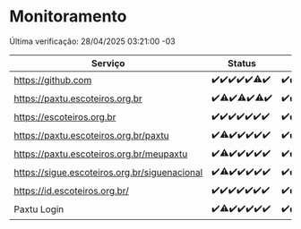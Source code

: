 # Monitoramento

Última verificação: 28/04/2025 03:21:00 -03

|Serviço|Status|Últimas 24h|
|---|---|---|
|https://github.com|<span title="2025-04-21: OK=23">✔️</span><span title="2025-04-22: OK=23">✔️</span><span title="2025-04-23: OK=23">✔️</span><span title="2025-04-24: OK=23">✔️</span><span title="2025-04-25: OK=23">✔️</span><span title="2025-04-26: OK=22, Falhas=1">⚠️</span><span title="2025-04-27: OK=6">✔️</span>|<span title="27/04/2025 04:08:00 -03 : 200">✔️</span><span title="27/04/2025 05:10:00 -03 : 200">✔️</span><span title="27/04/2025 06:08:00 -03 : 200">✔️</span><span title="27/04/2025 07:08:00 -03 : 200">✔️</span><span title="27/04/2025 08:06:00 -03 : 200">✔️</span><span title="27/04/2025 09:15:00 -03 : 200">✔️</span><span title="27/04/2025 10:16:00 -03 : 200">✔️</span><span title="27/04/2025 11:07:00 -03 : 200">✔️</span><span title="27/04/2025 12:08:00 -03 : 200">✔️</span><span title="27/04/2025 13:09:00 -03 : 200">✔️</span><span title="27/04/2025 14:08:00 -03 : 200">✔️</span><span title="27/04/2025 15:11:00 -03 : 200">✔️</span><span title="27/04/2025 16:08:00 -03 : 200">✔️</span><span title="27/04/2025 17:09:00 -03 : 200">✔️</span><span title="27/04/2025 18:07:00 -03 : 200">✔️</span><span title="27/04/2025 19:08:00 -03 : 200">✔️</span><span title="27/04/2025 20:08:00 -03 : 200">✔️</span><span title="27/04/2025 21:47:00 -03 : 200">✔️</span><span title="27/04/2025 23:27:00 -03 : 200">✔️</span><span title="28/04/2025 00:34:00 -03 : 200">✔️</span><span title="28/04/2025 01:12:00 -03 : 200">✔️</span><span title="28/04/2025 02:13:00 -03 : 200">✔️</span><span title="28/04/2025 03:21:00 -03 : 200">✔️</span>|
|https://paxtu.escoteiros.org.br|<span title="2025-04-21: OK=23">✔️</span><span title="2025-04-22: OK=22, Falhas=1">⚠️</span><span title="2025-04-23: OK=23">✔️</span><span title="2025-04-24: OK=22, Falhas=1">⚠️</span><span title="2025-04-25: OK=23">✔️</span><span title="2025-04-26: OK=22, Falhas=1">⚠️</span><span title="2025-04-27: OK=6">✔️</span>|<span title="27/04/2025 04:08:00 -03 : 200">✔️</span><span title="27/04/2025 05:10:00 -03 : 200">✔️</span><span title="27/04/2025 06:08:00 -03 : 200">✔️</span><span title="27/04/2025 07:08:00 -03 : 200">✔️</span><span title="27/04/2025 08:06:00 -03 : 200">✔️</span><span title="27/04/2025 09:15:00 -03 : 200">✔️</span><span title="27/04/2025 10:16:00 -03 : 200">✔️</span><span title="27/04/2025 11:07:00 -03 : 200">✔️</span><span title="27/04/2025 12:08:00 -03 : 200">✔️</span><span title="27/04/2025 13:09:00 -03 : 200">✔️</span><span title="27/04/2025 14:08:00 -03 : 200">✔️</span><span title="27/04/2025 15:11:00 -03 : 200">✔️</span><span title="27/04/2025 16:08:00 -03 : 200">✔️</span><span title="27/04/2025 17:09:00 -03 : 200">✔️</span><span title="27/04/2025 18:07:00 -03 : 200">✔️</span><span title="27/04/2025 19:08:00 -03 : 200">✔️</span><span title="27/04/2025 20:08:00 -03 : 200">✔️</span><span title="27/04/2025 21:47:00 -03 : 200">✔️</span><span title="27/04/2025 23:27:00 -03 : 200">✔️</span><span title="28/04/2025 00:34:00 -03 : 200">✔️</span><span title="28/04/2025 01:12:00 -03 : 200">✔️</span><span title="28/04/2025 02:13:00 -03 : 200">✔️</span><span title="28/04/2025 03:21:00 -03 : 200">✔️</span>|
|https://escoteiros.org.br|<span title="2025-04-21: OK=23">✔️</span><span title="2025-04-22: OK=23">✔️</span><span title="2025-04-23: OK=23">✔️</span><span title="2025-04-24: OK=23">✔️</span><span title="2025-04-25: OK=23">✔️</span><span title="2025-04-26: OK=23">✔️</span><span title="2025-04-27: OK=6">✔️</span>|<span title="27/04/2025 04:08:00 -03 : 200">✔️</span><span title="27/04/2025 05:10:00 -03 : 200">✔️</span><span title="27/04/2025 06:08:00 -03 : 200">✔️</span><span title="27/04/2025 07:08:00 -03 : 200">✔️</span><span title="27/04/2025 08:06:00 -03 : 200">✔️</span><span title="27/04/2025 09:15:00 -03 : 200">✔️</span><span title="27/04/2025 10:16:00 -03 : 200">✔️</span><span title="27/04/2025 11:07:00 -03 : 200">✔️</span><span title="27/04/2025 12:08:00 -03 : 200">✔️</span><span title="27/04/2025 13:09:00 -03 : 200">✔️</span><span title="27/04/2025 14:08:00 -03 : 200">✔️</span><span title="27/04/2025 15:11:00 -03 : 200">✔️</span><span title="27/04/2025 16:08:00 -03 : 200">✔️</span><span title="27/04/2025 17:09:00 -03 : 200">✔️</span><span title="27/04/2025 18:07:00 -03 : 200">✔️</span><span title="27/04/2025 19:08:00 -03 : 200">✔️</span><span title="27/04/2025 20:08:00 -03 : 200">✔️</span><span title="27/04/2025 21:47:00 -03 : 200">✔️</span><span title="27/04/2025 23:27:00 -03 : 200">✔️</span><span title="28/04/2025 00:34:00 -03 : 200">✔️</span><span title="28/04/2025 01:12:00 -03 : 200">✔️</span><span title="28/04/2025 02:13:00 -03 : 200">✔️</span><span title="28/04/2025 03:21:00 -03 : 200">✔️</span>|
|https://paxtu.escoteiros.org.br/paxtu|<span title="2025-04-21: OK=23">✔️</span><span title="2025-04-22: OK=21, Falhas=2">⚠️</span><span title="2025-04-23: OK=23">✔️</span><span title="2025-04-24: OK=23">✔️</span><span title="2025-04-25: OK=23">✔️</span><span title="2025-04-26: OK=23">✔️</span><span title="2025-04-27: OK=6">✔️</span>|<span title="27/04/2025 04:08:00 -03 : 200">✔️</span><span title="27/04/2025 05:10:00 -03 : 200">✔️</span><span title="27/04/2025 06:08:00 -03 : 200">✔️</span><span title="27/04/2025 07:08:00 -03 : 200">✔️</span><span title="27/04/2025 08:06:00 -03 : 200">✔️</span><span title="27/04/2025 09:15:00 -03 : 200">✔️</span><span title="27/04/2025 10:16:00 -03 : 200">✔️</span><span title="27/04/2025 11:07:00 -03 : 200">✔️</span><span title="27/04/2025 12:08:00 -03 : 200">✔️</span><span title="27/04/2025 13:09:00 -03 : 200">✔️</span><span title="27/04/2025 14:08:00 -03 : 200">✔️</span><span title="27/04/2025 15:11:00 -03 : 200">✔️</span><span title="27/04/2025 16:08:00 -03 : 200">✔️</span><span title="27/04/2025 17:09:00 -03 : 200">✔️</span><span title="27/04/2025 18:07:00 -03 : 200">✔️</span><span title="27/04/2025 19:08:00 -03 : 200">✔️</span><span title="27/04/2025 20:08:00 -03 : 200">✔️</span><span title="27/04/2025 21:47:00 -03 : 200">✔️</span><span title="27/04/2025 23:27:00 -03 : 200">✔️</span><span title="28/04/2025 00:34:00 -03 : 200">✔️</span><span title="28/04/2025 01:12:00 -03 : 200">✔️</span><span title="28/04/2025 02:13:00 -03 : 200">✔️</span><span title="28/04/2025 03:21:00 -03 : 200">✔️</span>|
|https://paxtu.escoteiros.org.br/meupaxtu|<span title="2025-04-21: OK=23">✔️</span><span title="2025-04-22: OK=22, Falhas=1">⚠️</span><span title="2025-04-23: OK=23">✔️</span><span title="2025-04-24: OK=23">✔️</span><span title="2025-04-25: OK=23">✔️</span><span title="2025-04-26: OK=23">✔️</span><span title="2025-04-27: OK=6">✔️</span>|<span title="27/04/2025 04:08:00 -03 : 200">✔️</span><span title="27/04/2025 05:10:00 -03 : 200">✔️</span><span title="27/04/2025 06:08:00 -03 : 200">✔️</span><span title="27/04/2025 07:08:00 -03 : 200">✔️</span><span title="27/04/2025 08:06:00 -03 : 200">✔️</span><span title="27/04/2025 09:15:00 -03 : 200">✔️</span><span title="27/04/2025 10:16:00 -03 : 200">✔️</span><span title="27/04/2025 11:07:00 -03 : 200">✔️</span><span title="27/04/2025 12:08:00 -03 : 200">✔️</span><span title="27/04/2025 13:09:00 -03 : 200">✔️</span><span title="27/04/2025 14:08:00 -03 : 200">✔️</span><span title="27/04/2025 15:11:00 -03 : 200">✔️</span><span title="27/04/2025 16:08:00 -03 : 200">✔️</span><span title="27/04/2025 17:09:00 -03 : 200">✔️</span><span title="27/04/2025 18:07:00 -03 : 200">✔️</span><span title="27/04/2025 19:08:00 -03 : 200">✔️</span><span title="27/04/2025 20:08:00 -03 : 200">✔️</span><span title="27/04/2025 21:47:00 -03 : 200">✔️</span><span title="27/04/2025 23:27:00 -03 : 200">✔️</span><span title="28/04/2025 00:34:00 -03 : 200">✔️</span><span title="28/04/2025 01:12:00 -03 : 200">✔️</span><span title="28/04/2025 02:13:00 -03 : 200">✔️</span><span title="28/04/2025 03:21:00 -03 : 200">✔️</span>|
|https://sigue.escoteiros.org.br/siguenacional|<span title="2025-04-21: OK=23">✔️</span><span title="2025-04-22: OK=22, Falhas=1">⚠️</span><span title="2025-04-23: OK=23">✔️</span><span title="2025-04-24: OK=23">✔️</span><span title="2025-04-25: OK=23">✔️</span><span title="2025-04-26: OK=23">✔️</span><span title="2025-04-27: OK=6">✔️</span>|<span title="27/04/2025 04:08:00 -03 : 200">✔️</span><span title="27/04/2025 05:10:00 -03 : 200">✔️</span><span title="27/04/2025 06:08:00 -03 : 200">✔️</span><span title="27/04/2025 07:08:00 -03 : 200">✔️</span><span title="27/04/2025 08:06:00 -03 : 200">✔️</span><span title="27/04/2025 09:15:00 -03 : 200">✔️</span><span title="27/04/2025 10:16:00 -03 : 200">✔️</span><span title="27/04/2025 11:07:00 -03 : 200">✔️</span><span title="27/04/2025 12:08:00 -03 : 200">✔️</span><span title="27/04/2025 13:09:00 -03 : 200">✔️</span><span title="27/04/2025 14:08:00 -03 : 200">✔️</span><span title="27/04/2025 15:11:00 -03 : 200">✔️</span><span title="27/04/2025 16:08:00 -03 : 200">✔️</span><span title="27/04/2025 17:09:00 -03 : 200">✔️</span><span title="27/04/2025 18:07:00 -03 : 200">✔️</span><span title="27/04/2025 19:08:00 -03 : 200">✔️</span><span title="27/04/2025 20:08:00 -03 : 200">✔️</span><span title="27/04/2025 21:47:00 -03 : 200">✔️</span><span title="27/04/2025 23:27:00 -03 : 200">✔️</span><span title="28/04/2025 00:34:00 -03 : 200">✔️</span><span title="28/04/2025 01:12:00 -03 : 200">✔️</span><span title="28/04/2025 02:13:00 -03 : 200">✔️</span><span title="28/04/2025 03:21:00 -03 : 200">✔️</span>|
|https://id.escoteiros.org.br/|<span title="2025-04-21: OK=23">✔️</span><span title="2025-04-22: OK=23">✔️</span><span title="2025-04-23: OK=23">✔️</span><span title="2025-04-24: OK=23">✔️</span><span title="2025-04-25: OK=23">✔️</span><span title="2025-04-26: OK=23">✔️</span><span title="2025-04-27: OK=6">✔️</span>|<span title="27/04/2025 04:08:00 -03 : 200">✔️</span><span title="27/04/2025 05:10:00 -03 : 200">✔️</span><span title="27/04/2025 06:08:00 -03 : 200">✔️</span><span title="27/04/2025 07:08:00 -03 : 200">✔️</span><span title="27/04/2025 08:06:00 -03 : 200">✔️</span><span title="27/04/2025 09:15:00 -03 : 200">✔️</span><span title="27/04/2025 10:16:00 -03 : 200">✔️</span><span title="27/04/2025 11:07:00 -03 : 200">✔️</span><span title="27/04/2025 12:08:00 -03 : 200">✔️</span><span title="27/04/2025 13:09:00 -03 : 200">✔️</span><span title="27/04/2025 14:08:00 -03 : 200">✔️</span><span title="27/04/2025 15:11:00 -03 : 200">✔️</span><span title="27/04/2025 16:08:00 -03 : 200">✔️</span><span title="27/04/2025 17:09:00 -03 : 200">✔️</span><span title="27/04/2025 18:07:00 -03 : 200">✔️</span><span title="27/04/2025 19:08:00 -03 : 200">✔️</span><span title="27/04/2025 20:08:00 -03 : 200">✔️</span><span title="27/04/2025 21:47:00 -03 : 200">✔️</span><span title="27/04/2025 23:27:00 -03 : 200">✔️</span><span title="28/04/2025 00:34:00 -03 : 200">✔️</span><span title="28/04/2025 01:12:00 -03 : 200">✔️</span><span title="28/04/2025 02:13:00 -03 : 200">✔️</span><span title="28/04/2025 03:21:00 -03 : 200">✔️</span>|
|Paxtu Login|<span title="2025-04-21: OK=23">✔️</span><span title="2025-04-22: OK=22, Falhas=1">⚠️</span><span title="2025-04-23: OK=23">✔️</span><span title="2025-04-24: OK=23">✔️</span><span title="2025-04-25: OK=23">✔️</span><span title="2025-04-26: OK=23">✔️</span><span title="2025-04-27: OK=6">✔️</span>|<span title="27/04/2025 04:08:00 -03 : 200">✔️</span><span title="27/04/2025 05:10:00 -03 : 200">✔️</span><span title="27/04/2025 06:08:00 -03 : 200">✔️</span><span title="27/04/2025 07:08:00 -03 : 200">✔️</span><span title="27/04/2025 08:06:00 -03 : 200">✔️</span><span title="27/04/2025 09:15:00 -03 : 200">✔️</span><span title="27/04/2025 10:16:00 -03 : 200">✔️</span><span title="27/04/2025 11:07:00 -03 : 200">✔️</span><span title="27/04/2025 12:08:00 -03 : 200">✔️</span><span title="27/04/2025 13:09:00 -03 : 200">✔️</span><span title="27/04/2025 14:08:00 -03 : 200">✔️</span><span title="27/04/2025 15:11:00 -03 : 200">✔️</span><span title="27/04/2025 16:08:00 -03 : 200">✔️</span><span title="27/04/2025 17:09:00 -03 : 200">✔️</span><span title="27/04/2025 18:07:00 -03 : 200">✔️</span><span title="27/04/2025 19:08:00 -03 : 200">✔️</span><span title="27/04/2025 20:08:00 -03 : 200">✔️</span><span title="27/04/2025 21:47:00 -03 : 200">✔️</span><span title="27/04/2025 23:27:00 -03 : 200">✔️</span><span title="28/04/2025 00:34:00 -03 : 200">✔️</span><span title="28/04/2025 01:12:00 -03 : 200">✔️</span><span title="28/04/2025 02:13:00 -03 : 200">✔️</span><span title="28/04/2025 03:21:00 -03 : 200">✔️</span>|
